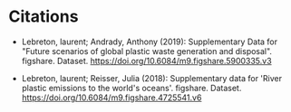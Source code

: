 # Citations

- Lebreton, laurent; Andrady, Anthony (2019): Supplementary Data for "Future scenarios of global plastic waste generation and disposal". figshare. Dataset. https://doi.org/10.6084/m9.figshare.5900335.v3

- Lebreton, laurent; Reisser, Julia (2018): Supplementary data for 'River plastic emissions to the world's oceans'. figshare. Dataset. https://doi.org/10.6084/m9.figshare.4725541.v6